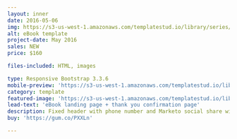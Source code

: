 ```yaml
---
layout: inner
date: 2016-05-06
img: https://s3-us-west-1.amazonaws.com/templatestud.io/library/series/ebook/ebook-screenshot-desktop-750.jpg
alt: eBook template
project-date: May 2016
sales: NEW
price: $160

files-included: HTML, images

type: Responsive Bootstrap 3.3.6
mobile-preview: 'https://s3-us-west-1.amazonaws.com/templatestud.io/library/series/ebook/ebook-screenshot-mobile.jpg'
category: template
featured-image: 'https://s3-us-west-1.amazonaws.com/templatestud.io/library/series/ebook/ebook-screenshot-desktop.jpg'
lead-text: 'eBook landing page + thank you confirmation page'
description: Fixed header with phone number and Marketo social share widget. Just drag in your social share widget within the Marketo editor. Easily change the colors of the template within the editor. Thank you confirmation landing page included. Includes 3 column responsive section where you can include related resources. 
buy: 'https://gum.co/PXXLn'

---
```

